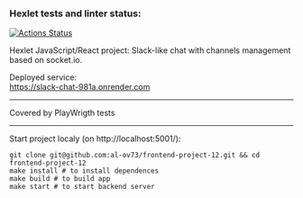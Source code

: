 ### Hexlet tests and linter status:
[![Actions Status](https://github.com/al-ov73/frontend-project-12/actions/workflows/hexlet-check.yml/badge.svg)](https://github.com/al-ov73/frontend-project-12/actions)

Hexlet JavaScript/React project:
Slack-like chat with channels management based on socket.io.

Deployed service:
</br>
https://slack-chat-981a.onrender.com

---

Covered by PlayWrigth tests

---

Start project localy (on http://localhost:5001/):
```
git clone git@github.com:al-ov73/frontend-project-12.git && cd frontend-project-12
make install # to install dependences
make build # to build app
make start # to start backend server
```
